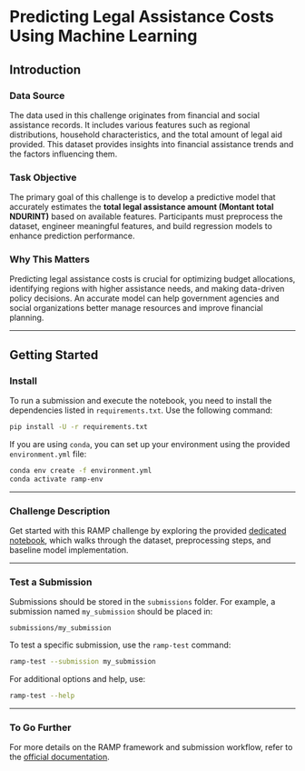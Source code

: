 # Predicting Legal Assistance Costs Using Machine Learning

## Introduction

### Data Source

The data used in this challenge originates from financial and social assistance records. It includes various features such as regional distributions, household characteristics, and the total amount of legal aid provided. This dataset provides insights into financial assistance trends and the factors influencing them.

### Task Objective

The primary goal of this challenge is to develop a predictive model that accurately estimates the **total legal assistance amount (Montant total NDURINT)** based on available features. Participants must preprocess the dataset, engineer meaningful features, and build regression models to enhance prediction performance.

### Why This Matters

Predicting legal assistance costs is crucial for optimizing budget allocations, identifying regions with higher assistance needs, and making data-driven policy decisions. An accurate model can help government agencies and social organizations better manage resources and improve financial planning.

---

## Getting Started

### Install

To run a submission and execute the notebook, you need to install the dependencies listed in `requirements.txt`. Use the following command:

```bash
pip install -U -r requirements.txt
```

If you are using `conda`, you can set up your environment using the provided `environment.yml` file:

```bash
conda env create -f environment.yml
conda activate ramp-env
```

---

### Challenge Description

Get started with this RAMP challenge by exploring the provided
[dedicated notebook](starting_kit.ipynb), which walks through the dataset, preprocessing steps, and baseline model implementation.

---

### Test a Submission

Submissions should be stored in the `submissions` folder. For example, a submission named `my_submission` should be placed in:

```
submissions/my_submission
```

To test a specific submission, use the `ramp-test` command:

```bash
ramp-test --submission my_submission
```

For additional options and help, use:

```bash
ramp-test --help
```

---

### To Go Further

For more details on the RAMP framework and submission workflow, refer to the
[official documentation](https://paris-saclay-cds.github.io/ramp-docs/ramp-workflow/stable/using_kits.html).
